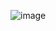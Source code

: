 ![image](https://user-images.githubusercontent.com/61693028/116267213-1d9ff800-a774-11eb-96fa-2d3c03a6a4ad.png)
